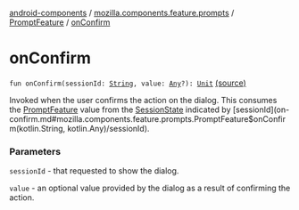 [android-components](../../index.md) / [mozilla.components.feature.prompts](../index.md) / [PromptFeature](index.md) / [onConfirm](./on-confirm.md)

# onConfirm

`fun onConfirm(sessionId: `[`String`](https://kotlinlang.org/api/latest/jvm/stdlib/kotlin/-string/index.html)`, value: `[`Any`](https://kotlinlang.org/api/latest/jvm/stdlib/kotlin/-any/index.html)`?): `[`Unit`](https://kotlinlang.org/api/latest/jvm/stdlib/kotlin/-unit/index.html) [(source)](https://github.com/mozilla-mobile/android-components/blob/master/components/feature/prompts/src/main/java/mozilla/components/feature/prompts/PromptFeature.kt#L263)

Invoked when the user confirms the action on the dialog. This consumes
the [PromptFeature](index.md) value from the [SessionState](../../mozilla.components.browser.state.state/-session-state/index.md) indicated by [sessionId](on-confirm.md#mozilla.components.feature.prompts.PromptFeature$onConfirm(kotlin.String, kotlin.Any)/sessionId).

### Parameters

`sessionId` - that requested to show the dialog.

`value` - an optional value provided by the dialog as a result of confirming the action.
